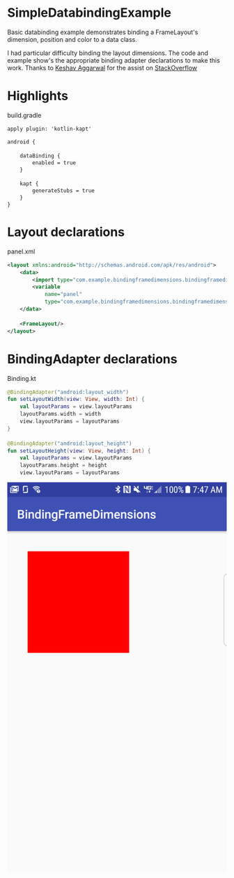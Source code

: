 # SimpleDatabindingExample

Basic databinding example demonstrates binding a FrameLayout's dimension, position and color to a data class.

I had particular difficulty binding the layout dimensions. The code and example show's the appropriate binding adapter declarations to make this work.
Thanks to [Keshav Aggarwal](https://stackoverflow.com/users/7482517/keshav-aggarwal) for the assist on [StackOverflow](https://stackoverflow.com/questions/50669421/kotlin-layout-width-and-height-binding/50670451?noredirect=1#comment88367138_50670451)

# Highlights

build.gradle

```
apply plugin: 'kotlin-kapt'
```

```
android {

    dataBinding {
        enabled = true
    }

    kapt {
        generateStubs = true
    }
}
```

# Layout declarations

panel.xml

```xml
<layout xmlns:android="http://schemas.android.com/apk/res/android">
    <data>
        <import type="com.example.bindingframedimensions.bindingframedimensions.BindingKt"/>
        <variable
            name="panel"
            type="com.example.bindingframedimensions.bindingframedimensions.ContainerViewModel"/>
    </data>

    <FrameLayout/>
</layout>
```

# BindingAdapter declarations

Binding.kt
```kotlin
@BindingAdapter("android:layout_width")
fun setLayoutWidth(view: View, width: Int) {
    val layoutParams = view.layoutParams
    layoutParams.width = width
    view.layoutParams = layoutParams
}

@BindingAdapter("android:layout_height")
fun setLayoutHeight(view: View, height: Int) {
    val layoutParams = view.layoutParams
    layoutParams.height = height
    view.layoutParams = layoutParams
```

![app image](./images/device-2018-06-04-074731.png)